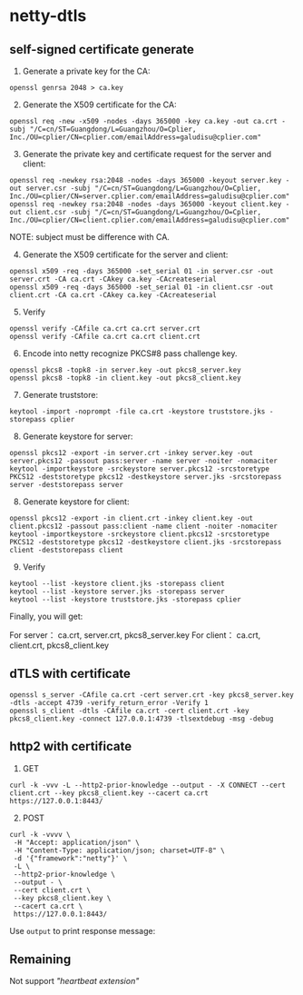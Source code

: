 netty-dtls
=====


## self-signed certificate generate

1. Generate a private key for the CA:

```shell
openssl genrsa 2048 > ca.key
```

2. Generate the X509 certificate for the CA:

```shell
openssl req -new -x509 -nodes -days 365000 -key ca.key -out ca.crt -subj "/C=cn/ST=Guangdong/L=Guangzhou/O=Cplier, Inc./OU=cplier/CN=cplier.com/emailAddress=galudisu@cplier.com"
```

3. Generate the private key and certificate request for the server and client:

```shell
openssl req -newkey rsa:2048 -nodes -days 365000 -keyout server.key -out server.csr -subj "/C=cn/ST=Guangdong/L=Guangzhou/O=Cplier, Inc./OU=cplier/CN=server.cplier.com/emailAddress=galudisu@cplier.com"
openssl req -newkey rsa:2048 -nodes -days 365000 -keyout client.key -out client.csr -subj "/C=cn/ST=Guangdong/L=Guangzhou/O=Cplier, Inc./OU=cplier/CN=client.cplier.com/emailAddress=galudisu@cplier.com"
```

NOTE: subject must be difference with CA.

4. Generate the X509 certificate for the server and client:

```shell
openssl x509 -req -days 365000 -set_serial 01 -in server.csr -out server.crt -CA ca.crt -CAkey ca.key -CAcreateserial
openssl x509 -req -days 365000 -set_serial 01 -in client.csr -out client.crt -CA ca.crt -CAkey ca.key -CAcreateserial
```

5. Verify

```shell
openssl verify -CAfile ca.crt ca.crt server.crt 
openssl verify -CAfile ca.crt ca.crt client.crt 
```

6. Encode into netty recognize PKCS#8 pass challenge key.

```shell
openssl pkcs8 -topk8 -in server.key -out pkcs8_server.key
openssl pkcs8 -topk8 -in client.key -out pkcs8_client.key
```

7. Generate truststore:

```shell
keytool -import -noprompt -file ca.crt -keystore truststore.jks -storepass cplier
```

8. Generate keystore for server:

```shell
openssl pkcs12 -export -in server.crt -inkey server.key -out server.pkcs12 -passout pass:server -name server -noiter -nomaciter
keytool -importkeystore -srckeystore server.pkcs12 -srcstoretype PKCS12 -deststoretype pkcs12 -destkeystore server.jks -srcstorepass server -deststorepass server
```

8. Generate keystore for client:

```shell
openssl pkcs12 -export -in client.crt -inkey client.key -out client.pkcs12 -passout pass:client -name client -noiter -nomaciter
keytool -importkeystore -srckeystore client.pkcs12 -srcstoretype PKCS12 -deststoretype pkcs12 -destkeystore client.jks -srcstorepass client -deststorepass client
```

9. Verify

```shell
keytool --list -keystore client.jks -storepass client
keytool --list -keystore server.jks -storepass server
keytool --list -keystore truststore.jks -storepass cplier
```

Finally, you will get:

For server： ca.crt, server.crt, pkcs8_server.key
For client： ca.crt, client.crt, pkcs8_client.key



## dTLS with certificate

```shell
openssl s_server -CAfile ca.crt -cert server.crt -key pkcs8_server.key -dtls -accept 4739 -verify_return_error -Verify 1
openssl s_client -dtls -CAfile ca.crt -cert client.crt -key pkcs8_client.key -connect 127.0.0.1:4739 -tlsextdebug -msg -debug
```

## http2 with certificate

1. GET

```shell
curl -k -vvv -L --http2-prior-knowledge --output - -X CONNECT --cert client.crt --key pkcs8_client.key --cacert ca.crt https://127.0.0.1:8443/
```


2. POST

```shell
curl -k -vvvv \
 -H "Accept: application/json" \
 -H "Content-Type: application/json; charset=UTF-8" \
 -d '{"framework":"netty"}' \
 -L \
 --http2-prior-knowledge \
 --output - \
 --cert client.crt \
 --key pkcs8_client.key \
 --cacert ca.crt \
 https://127.0.0.1:8443/
```

Use `output` to print response message:  

## Remaining

Not support _"heartbeat extension"_ 
